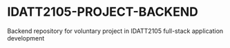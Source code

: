 # IDATT2105-PROJECT-BACKEND
Backend repository for voluntary project in IDATT2105 full-stack application development

